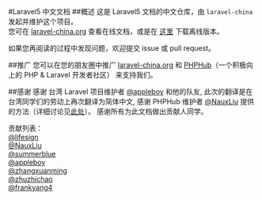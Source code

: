 #Laravel5 中文文档
##概述
这是 Laravel5 文档的中文仓库，由 `laravel-china` 发起并维护这个项目。  
您可在 [laravel-china.org](http://laravel-china.org) 查看在线文档，或是在 [这里](https://phphub.org/topics/507) 下载离线版本。

如果您再阅读的过程中发现问题，欢迎提交 issue 或 pull request。

##推广
您可以在您的朋友圈中推广 [laravel-china.org](http://laravel-china.org) 和 [PHPHub](https://phphub.org)（一个积极向上的 PHP & Laravel 开发者社区） 来支持我们。

##感谢
感谢 台湾 Laravel 项目维护者 [@appleboy](https://github.com/appleboy) 和他的队友, 此次的翻译是在台湾同学们的劳动上再次翻译为简体中文, 感谢 PHPHub 维护者 [@NauxLiu](https://github.com/NauxLiu) 提供的方法（详细讨论见[此处](https://phphub.org/topics/476)）。 感谢所有为此文档做出贡献人同学。

贡献列表：  
[@lifesign](https://github.com/lifesign)  
[@NauxLiu](https://github.com/NauxLiu)  
[@summerblue](https://github.com/summerblue)  
[@appleboy](https://github.com/appleboy)    
[@zhangxuanming](https://github.com/zhangxuanming)  
[@zhuzhichao](https://github.com/zhuzhichao)  
[@frankyang4](https://github.com/frankyang4)  
